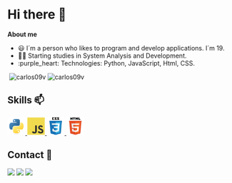 <!--
**carlos09v/carlos09v** is a ✨ _special_ ✨ repository because its `README.md` (this file) appears on your GitHub profile.--!>

<h1>Hi there 👋</h1>
<p><strong>About me</strong>
 <ul>
  <li>😃 I´m a person who likes to program and develop applications. I´m 19.</li>
  <li>👨‍🎓 Starting studies in System Analysis and Development.</li>
  <li>:purple_heart: Technologies: Python, JavaScript, Html, CSS.</li>
</ul>
<p/>

<p>&nbsp;<img src="https://github-readme-stats.vercel.app/api?username=carlos09v&show_icons=true&locale=pt-br&theme=outrun" alt="carlos09v" width= "405">
<img src="https://github-readme-stats.vercel.app/api/top-langs?username=carlos09v&show_icons=true&locale=pt-br&layout=compact&theme=outrun" alt="carlos09v" width= "400">
</p>

<h2>Skills 📫 </h2>
<p align="left">
<a href="https://www.python.org" target="_blank"> <img src="https://raw.githubusercontent.com/devicons/devicon/master/icons/python/python-original.svg" alt="python" width="40" height="40"/> </a>
<a href="https://developer.mozilla.org/en-US/docs/Web/JavaScript" target="_blank"> <img src="https://raw.githubusercontent.com/devicons/devicon/master/icons/javascript/javascript-original.svg" alt="javascript" width="40" height="40"/> </a>
<a href="https://www.w3schools.com/css/" target="_blank"> <img src="https://raw.githubusercontent.com/devicons/devicon/master/icons/css3/css3-original-wordmark.svg" alt="css3" width="40" height="40"/> </a>
<a href="https://www.w3.org/html/" target="_blank"> <img src="https://raw.githubusercontent.com/devicons/devicon/master/icons/html5/html5-original-wordmark.svg" alt="html5" width="40" height="40"/> </a>
</p>

<h2>Contact 📱</h2>
<p align="left">
<a href="https://linkedin.com/in/carlos09v" target="blank"><img src="https://camo.githubusercontent.com/c00f87aeebbec37f3ee0857cc4c20b21fefde8a96caf4744383ebfe44a47fe3f/68747470733a2f2f696d672e736869656c64732e696f2f62616467652f2d4c696e6b6564496e2d2532333030373742353f7374796c653d666f722d7468652d6261646765266c6f676f3d6c696e6b6564696e266c6f676f436f6c6f723d7768697465" data-canonical-src="https://img.shields.io/badge/-LinkedIn-%230077B5?style=for-the-badge&amp;logo=linkedin&amp;logoColor=white" style="max-width:100%;"></a>
 <a href="https://github.com/carlos09v" target="blank"><img src="https://camo.githubusercontent.com/4c51da250cdef5906bb8a72701595eaa4fb9b78422e87fe83321a30d51c84c06/68747470733a2f2f696d672e736869656c64732e696f2f62616467652f6769746875622d2532333130303030302e7376673f267374796c653d666f722d7468652d6261646765266c6f676f3d676974687562266c6f676f436f6c6f723d7768697465266c696e6b3d6d61696c746f3a68747470733a2f2f6769746875622e636f6d2f746574657573417261756a6f" data-canonical-src="https://img.shields.io/badge/github-%23100000.svg?&amp;style=for-the-badge&amp;logo=github&amp;logoColor=white&amp" style="max-width:100%;"></a>
 <a href="mailto: carlos09v@gmail.com" target="blank"><img src="https://camo.githubusercontent.com/30397c9df98ac1da26a8cf343965637687573f2f0e80884121290aaab40c1b38/68747470733a2f2f696d672e736869656c64732e696f2f62616467652f2d476d61696c2d2532334541343333353f7374796c653d666f722d7468652d6261646765266c6f676f3d676d61696c266c6f676f436f6c6f723d7768697465" data-canonical-src="https://img.shields.io/badge/-Gmail-%23EA4335?style=for-the-badge&amp;logo=gmail&amp;logoColor=white" style="max-width:100%;"></a>
</p>
 
<!--<h2>Total de visitas no perfil 🤔</h2>
 <p align="center"> <img src="https://komarev.com/ghpvc/?username=carlos09v&label=Profile%20views&color=0e75b6&style=flat" alt="carlos09v" width="130"/> </p>--!>
